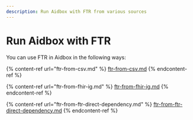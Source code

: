```yaml
---
description: Run Aidbox with FTR from various sources
---
```


# Run Aidbox with FTR

You can use FTR in Aidbox in the following ways:

{% content-ref url="ftr-from-csv.md" %}
[ftr-from-csv.md](ftr-from-csv.md)
{% endcontent-ref %}

{% content-ref url="ftr-from-fhir-ig.md" %}
[ftr-from-fhir-ig.md](ftr-from-fhir-ig.md)
{% endcontent-ref %}

{% content-ref url="ftr-from-ftr-direct-dependency.md" %}
[ftr-from-ftr-direct-dependency.md](ftr-from-ftr-direct-dependency.md)
{% endcontent-ref %}

